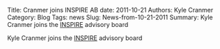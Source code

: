 Title: Cranmer joins INSPIRE AB
date: 2011-10-21
Authors: Kyle Cranmer
Category: Blog
Tags: news
Slug: News-from-10-21-2011
Summary:  Kyle Cranmer joins the <a href="http//inspirehep.net/">INSPIRE</a> advisory board


 Kyle Cranmer joins the <a href="http//inspirehep.net/">INSPIRE</a> advisory board

